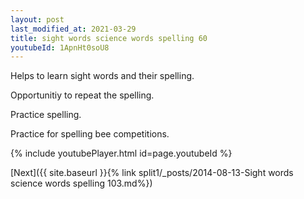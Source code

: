 ```yaml
---
layout: post
last_modified_at: 2021-03-29
title: sight words science words spelling 60
youtubeId: 1ApnHt0soU8
---
```

 
 
Helps to learn sight words and their spelling.

Opportunitiy to repeat the spelling. 

Practice spelling. 
 
Practice for spelling bee competitions. 
 
{% include youtubePlayer.html id=page.youtubeId %}
 
 

[Next]({{ site.baseurl }}{% link  split1/_posts/2014-08-13-Sight words science words spelling 103.md%})
 

